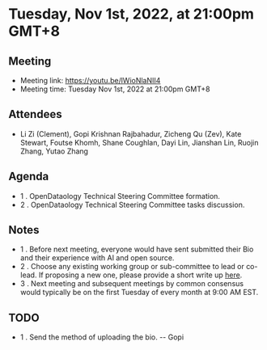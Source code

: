 # Tuesday, Nov 1st, 2022, at 21:00pm GMT+8

## Meeting

* Meeting link: https://youtu.be/lWioNlaNII4
* Meeting time: Tuesday Nov 1st, 2022 at 21:00pm GMT+8

## Attendees

* Li Zi (Clement), Gopi Krishnan Rajbahadur, Zicheng Qu (Zev), Kate Stewart, Foutse Khomh, Shane Coughlan, Dayi Lin, Jianshan Lin, Ruojin Zhang, Yutao Zhang

## Agenda

* 1 . OpenDataology Technical Steering Committee formation.
* 2 . OpenDataology Technical Steering Committee tasks discussion.

## Notes

* 1 . Before next meeting, everyone would have sent submitted their Bio and their experience with AI and open source.
* 2 . Choose any existing working group or sub-committee to lead or co-lead. If proposing a new one, please provide a short write up [here](https://docs.google.com/document/d/1VLmmaH-lY3eUgkqfKNemtJQpL5Z2m_I-U70wdEAuTzc/edit).
* 3 . Next meeting and subsequent meetings by common consensus would typically be on the first Tuesday of every month at 9:00 AM EST.

## TODO

* 1 . Send the method of uploading the bio. -- Gopi